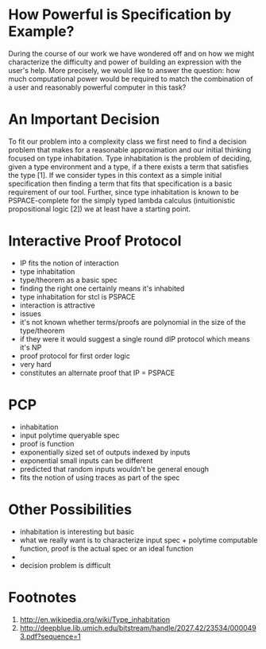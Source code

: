 # How Powerful is Specification by Example?

During the course of our work we have wondered off and on how we might characterize the difficulty and power of building an expression with the user's help. More precisely, we would like to answer the question: how much computational power would be required to match the combination of a user and reasonably powerful computer in this task?

# An Important Decision

To fit our problem into a  complexity class we first need to find a decision problem that makes for a reasonable approximation and our initial thinking focused on type inhabitation. Type inhabitation is the problem of deciding, given a type environment and a type, if a there exists a term that satisfies the type [1]. If we consider types in this context as a simple initial specification then finding a term that fits that specification is a basic requirement of our tool. Further, since type inhabitation is known to be PSPACE-complete for the simply typed lambda calculus (intuitionistic propositional logic [2]) we at least have a starting point.

# Interactive Proof Protocol



- IP fits the notion of interaction
- type inhabitation
- type/theorem as a basic spec
- finding the right one certainly means it's inhabited
- type inhabitation for stcl is PSPACE
- interaction is attractive
- issues
- it's not known whether terms/proofs are polynomial in the size of the type/theorem
- if they were it would suggest a single round dIP protocol which means it's NP
- proof protocol for first order logic
 - very hard
 - constitutes an alternate proof that IP = PSPACE

# PCP

- inhabitation
- input polytime queryable spec
- proof is function
- exponentially sized set of outputs indexed by inputs
- exponential small inputs can be different
- predicted that random inputs wouldn't be general enough
- fits the notion of using traces as part of the spec

# Other Possibilities

- inhabitation is interesting but basic
- what we really want is to characterize
input spec + polytime computable function, proof is the actual spec or an ideal function
-
- decision problem is difficult

# Footnotes

1. http://en.wikipedia.org/wiki/Type_inhabitation
2. http://deepblue.lib.umich.edu/bitstream/handle/2027.42/23534/0000493.pdf?sequence=1
